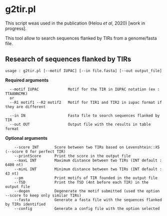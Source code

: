 # g2tir.pl

This script weas used in the publication (Helou _et al_, 2020) [work in progress].

This tool allow to search sequences flanked by TIRs from a genome/fasta file.

## Research of sequences flanked by TIRs

```
usage : g2tir.pl [--motif IUPAC] [--in file.fasta] [--out output_file]
```

**Required arguments**
```
  --motif IUPAC             Motif for the TIR in IUPAC notation (ex : TTAANNCMK)
  or
  --R1 motif1 --R2 motif2   Motif for TIR1 and TIR2 in iupac format if they are different
  
  --in IN                   Fasta file to search sequences flanked by TIR
  --out OUT                 Output file with the results in table format
```

**Optional arguments**
```
    --score INT       Score between two TIRs based on Levenshtein::XS (--score 0 for perfect TIR)
    --printScore      Print the score in the output file
    --maxL INT        Maximum distance between two TIRs (INT default : 6400 nt)
    --minL INT        Minimum distance between two TIRs (INT default : 43 nt)
    --pm              Print motifs of TIR founded in the output file
    --TSD             Print the TSD (4nt before each TIR) in the output file
    --degen           Degenerate the motif submitted (used the option --score to keep only similar TIRs)
    --fasta           Generate a fasta file with the sequences flanked by TIRs identified
    --config          Generate a config file with the option selected
```
